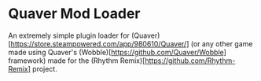 # Quaver Mod Loader
An extremely simple plugin loader for (Quaver)[https://store.steampowered.com/app/980610/Quaver/] (or any other game made using Quaver's (Wobble)[https://github.com/Quaver/Wobble] framework) made for the (Rhythm Remix)[https://github.com/Rhythm-Remix] project.